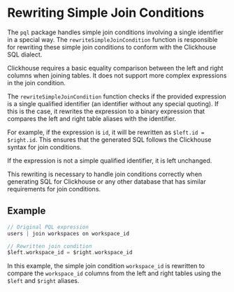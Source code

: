
  
  # Rewriting Simple Join Conditions

The `pql` package handles simple join conditions involving a single identifier in a special way. The `rewriteSimpleJoinCondition` function is responsible for rewriting these simple join conditions to conform with the Clickhouse SQL dialect.

Clickhouse requires a basic equality comparison between the left and right columns when joining tables. It does not support more complex expressions in the join condition.

The `rewriteSimpleJoinCondition` function checks if the provided expression is a single qualified identifier (an identifier without any special quoting). If this is the case, it rewrites the expression to a binary expression that compares the left and right table aliases with the identifier.

For example, if the expression is `id`, it will be rewritten as `$left.id = $right.id`. This ensures that the generated SQL follows the Clickhouse syntax for join conditions.

If the expression is not a simple qualified identifier, it is left unchanged.

This rewriting is necessary to handle join conditions correctly when generating SQL for Clickhouse or any other database that has similar requirements for join conditions.

## Example

```go
// Original PQL expression
users | join workspaces on workspace_id

// Rewritten join condition
$left.workspace_id = $right.workspace_id
```

In this example, the simple join condition `workspace_id` is rewritten to compare the `workspace_id` columns from the left and right tables using the `$left` and `$right` aliases.
  
  